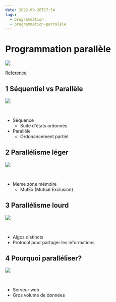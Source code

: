 ```yaml
---
date: 2022-09-28T17:54
tags:
  - programmation
  - programmation-parralele
---
```


# Programmation parallèle

<img src="./static/programmation/programmation-parallele.png"/>

[Reference](https://connect.ed-diamond.com/GNU-Linux-Magazine/glmfhs-099/une-introduction-a-la-programmation-parallele-avec-open-mpi-et-openmp)

## 1 Séquentiel vs Parallèle

<img src="https://images.pexels.com/photos/5658533/pexels-photo-5658533.jpeg?auto=compress&cs=tinysrgb&fit=crop&h=627&w=1200"/>

$~$

- Séquence
  - Suite d'états ordonnés
- Parallèle
  - Ordonancement partiel

## 2 Parallélisme léger

<img src="https://images.pexels.com/photos/290617/pexels-photo-290617.jpeg?auto=compress&cs=tinysrgb&fit=crop&h=627&w=1200"/>

$~$

- Meme zone mémoire
  - MutEx (Mutual Exclusion)

## 3 Parallélisme lourd

<img src="https://images.pexels.com/photos/1431282/pexels-photo-1431282.jpeg?auto=compress&cs=tinysrgb&fit=crop&h=627&w=1200"/>

$~$

- Algos distincts
- Protocol pour partager les informations

## 4 Pourquoi paralléliser?

<img src="https://images.pexels.com/photos/7648052/pexels-photo-7648052.jpeg?auto=compress&cs=tinysrgb&fit=crop&h=627&w=1200"/>

$~$

- Serveur web
- Gros volume de données
